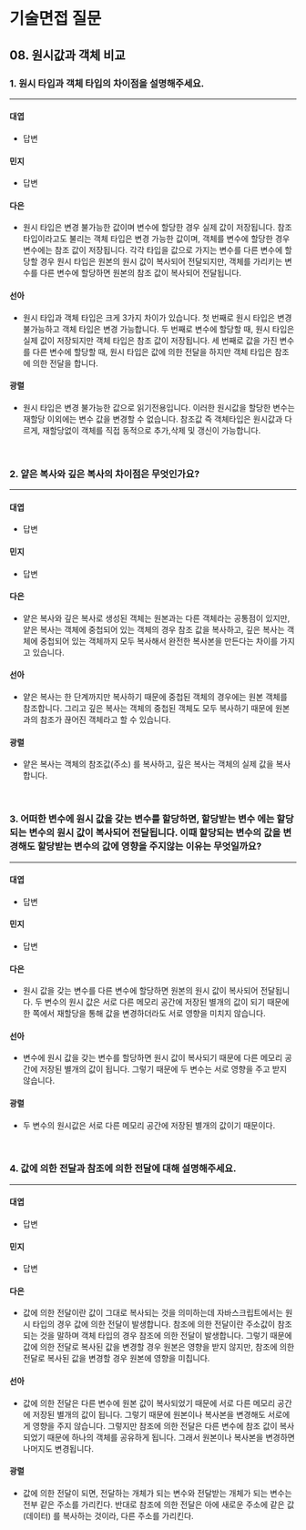 # 기술면접 질문

## 08. 원시값과 객체 비교

### 1. 원시 타입과 객체 타입의 차이점을 설명해주세요.

<hr>

#### 대엽

- 답변

#### 민지

- 답변

#### 다은

- 원시 타입은 변경 불가능한 값이며 변수에 할당한 경우 실제 값이 저장됩니다. 참조 타입이라고도 불리는 객체 타입은 변경 가능한 값이며, 객체를 변수에 할당한 경우 변수에는 참조 값이 저장됩니다. 각각 타입을 값으로 가지는 변수를 다른 변수에 할당할 경우 원시 타입은 원본의 원시 값이 복사되어 전달되지만, 객체를 가리키는 변수를 다른 변수에 할당하면 원본의 참조 값이 복사되어 전달됩니다.

#### 선아

- 원시 타입과 객체 타입은 크게 3가지 차이가 있습니다. 첫 번째로 원시 타입은 변경 불가능하고 객체 타입은 변경 가능합니다. 두 번째로 변수에 할당할 때, 원시 타입은 실제 값이 저장되지만 객체 타입은 참조 값이 저장됩니다. 세 번째로 값을 가진 변수를 다른 변수에 할당할 때, 원시 타입은 값에 의한 전달을 하지만 객체 타입은 참조에 의한 전달을 합니다.

#### 광렬

- 원시 타입은 변경 불가능한 값으로 읽기전용입니다. 이러한 원시값을 할당한 변수는 재할당 이외에는 변수 값을 변경할 수 없습니다. 참조값 즉 객체타입은 원시값과 다르게, 재할당없이 객체를 직접 동적으로 추가,삭제 및 갱신이 가능합니다.

<br>

### 2. 얕은 복사와 깊은 복사의 차이점은 무엇인가요?

<hr>

#### 대엽

- 답변

#### 민지

- 답변

#### 다은

- 얕은 복사와 깊은 복사로 생성된 객체는 원본과는 다른 객체라는 공통점이 있지만, 얕은 복사는 객체에 중첩되어 있는 객체의 경우 참조 값을 복사하고, 깊은 복사는 객체에 중첩되어 있는 객체까지 모두 복사해서 완전한 복사본을 만든다는 차이를 가지고 있습니다.

#### 선아

- 얕은 복사는 한 단계까지만 복사하기 때문에 중첩된 객체의 경우에는 원본 객체를 참조합니다. 그리고 깊은 복사는 객체의 중첩된 객체도 모두 복사하기 때문에 원본과의 참조가 끊어진 객체라고 할 수 있습니다.

#### 광렬

- 얕은 복사는 객체의 참조값(주소) 를 복사하고, 깊은 복사는 객체의 실제 값을 복사합니다.

<br>

### 3. 어떠한 변수에 원시 값을 갖는 변수를 할당하면, 할당받는 변수 에는 할당되는 변수의 원시 값이 복사되어 전달됩니다. 이때 할당되는 변수의 값을 변경해도 할당받는 변수의 값에 영향을 주지않는 이유는 무엇일까요?

<hr>

#### 대엽

- 답변

#### 민지

- 답변

#### 다은

- 원시 값을 갖는 변수를 다른 변수에 할당하면 원본의 원시 값이 복사되어 전달됩니다. 두 변수의 원시 값은 서로 다른 메모리 공간에 저장된 별개의 값이 되기 때문에 한 쪽에서 재할당을 통해 값을 변경하더라도 서로 영향을 미치지 않습니다.

#### 선아

- 변수에 원시 값을 갖는 변수를 할당하면 원시 값이 복사되기 때문에 다른 메모리 공간에 저장된 별개의 값이 됩니다. 그렇기 때문에 두 변수는 서로 영향을 주고 받지 않습니다.

#### 광렬

- 두 변수의 원시값은 서로 다른 메모리 공간에 저장된 별개의 값이기 때문이다.

<br>

### 4. 값에 의한 전달과 참조에 의한 전달에 대해 설명해주세요.

<hr>

#### 대엽

- 답변

#### 민지

- 답변

#### 다은

- 값에 의한 전달이란 값이 그대로 복사되는 것을 의미하는데 자바스크립트에서는 원시 타입의 경우 값에 의한 전달이 발생합니다. 참조에 의한 전달이란 주소값이 참조되는 것을 말하며 객체 타입의 경우 참조에 의한 전달이 발생합니다. 그렇기 때문에 값에 의한 전달로 복사된 값을 변경할 경우 원본은 영향을 받지 않지만, 참조에 의한 전달로 복사된 값을 변경할 경우 원본에 영향을 미칩니다.

#### 선아

- 값에 의한 전달은 다른 변수에 원본 값이 복사되었기 때문에 서로 다른 메모리 공간에 저장된 별개의 값이 됩니다. 그렇기 때문에 원본이나 복사본을 변경해도 서로에게 영향을 주지 않습니다. 그렇지만 참조에 의한 전달은 다른 변수에 참조 값이 복사되었기 때문에 하나의 객체를 공유하게 됩니다. 그래서 원본이나 복사본을 변경하면 나머지도 변경됩니다.

#### 광렬

- 값에 의한 전달이 되면, 전달하는 개체가 되는 변수와 전달받는 개체가 되는 변수는 전부 같은 주소를 가리킨다. 반대로 참조에 의한 전달은 아에 새로운 주소에 같은 값(데이터) 를 복사하는 것이라, 다른 주소를 가리킨다.
